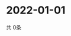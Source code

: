 # 2022-01-01
  共 0条

  <!-- BEGIN -->
  <!-- 最后更新时间Sat Jan 01 2022 07:03:57 GMT+0000 (Coordinated Universal Time) -->
  
  <!-- END -->
  
  
